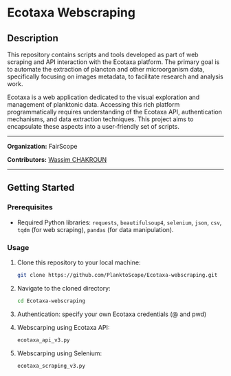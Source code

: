 # Ecotaxa Webscraping

## Description

This repository contains scripts and tools developed as part of web scraping and API interaction with the Ecotaxa platform. The primary goal is to automate the extraction of plancton and other microorganism data, specifically focusing on images metadata, to facilitate research and analysis work.

Ecotaxa is a web application dedicated to the visual exploration and management of planktonic data. Accessing this rich platform programmatically requires understanding of the Ecotaxa API, authentication mechanisms, and data extraction techniques. This project aims to encapsulate these aspects into a user-friendly set of scripts.

---
**Organization:** FairScope

**Contributors:** [Wassim CHAKROUN](http://www.linkedin.com/in/wassim-chakroun/)

---

## Getting Started

### Prerequisites

- Required Python libraries: `requests`, `beautifulsoup4`, `selenium`, `json`, `csv`, `tqdm` (for web scraping), `pandas` (for data manipulation).

### Usage

1. Clone this repository to your local machine:
   ```bash
   git clone https://github.com/PlanktoScope/Ecotaxa-webscraping.git

2. Navigate to the cloned directory:
   ```bash
   cd Ecotaxa-webscraping

3. Authentication: specify your own Ecotaxa credentials (@ and pwd)

4. Webscarping using Ecotaxa API:
    ```bash
    ecotaxa_api_v3.py

5. Webscarping using Selenium:
    ```bash
    ecotaxa_scraping_v3.py
